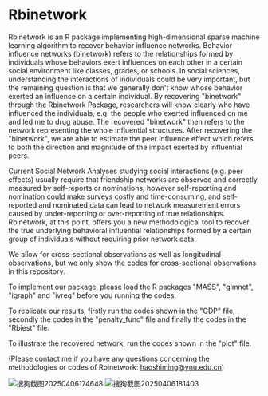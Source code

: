 # Rbinetwork

Rbinetwork is an R package implementing high-dimensional sparse machine learning algorithm to recover behavior influence networks. Behavior influence networks (binetwork) refers to the relationships formed by individuals whose behaviors exert influences on each other in a certain social environment like classes, grades, or schools. In social sciences, understanding the interactions of individuals could be very important, but the remaining question is that we generally don't know whose behavior exerted an influence on a certain individual. By recovering "binetwork" through the Rbinetwork Package, researchers will know clearly who have influenced the individuals, e.g. the people who exerted influenced on me and led me to drug abuse. The recovered "binetwork" then refers to the network representing the whole influential structures. After recovering the "binetwork", we are able to estimate the peer influence effect which refers to both the direction and magnitude of the impact exerted by influential peers.

Current Social Network Analyses studying social interactions (e.g. peer effects) usually require that friendship networks are observed and correctly measured by self-reports or nominations, however self-reporting and nomination could make surveys costly and time-consuming, and self-reported and nominated data can lead to network measurement errors caused by under-reporting or over-reporting of true relationships. Rbinetwork, at this point, offers you a new methodological tool to recover the true underlying behavioral influential relationships formed by a certain group of individuals without requiring prior network data.

We allow for cross-sectional observations as well as longitudinal observations, but we only show the codes for cross-sectional observations in this repository.

To implement our package, please load the R packages "MASS", "glmnet", "igraph" and "ivreg" before you running the codes.

To replicate our results, firstly run the codes shown in the "GDP" file, secondly the codes in the "penalty_func" file and finally the codes in the "Rbiest" file.

To illustrate the recovered network, run the codes shown in the "plot" file. 

(Please contact me if you have any questions concerning the methodologies or codes of Rbinetwork: haoshiming@ynu.edu.cn)

![搜狗截图20250406174648](https://github.com/user-attachments/assets/c10f9366-d551-45de-9dec-0b76c56d6c1f)
![搜狗截图20250406181403](https://github.com/user-attachments/assets/8613b92e-df65-4787-90dc-723f79f08efc)
